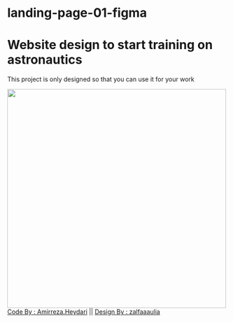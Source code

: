 # landing-page-01-figma
<h1>Website design to start training on astronautics</h1>
<p>This project is only designed so that you can use it for your work</p>
<img src="https://waregint.sirv.com/github%20photos/Frame%201.jpg" width="500px"/>
<a href="https://www.instagram.com/amirrezaheydariinsta/">Code By : Amirreza.Heydari</a> || <a href="https://www.figma.com/@zalfaaaulia">Design By : zalfaaaulia</a>
